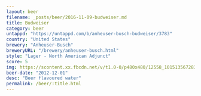 ```yaml
---
layout: beer
filename: _posts/beer/2016-11-09-budweiser.md
title: Budweiser
category: beer
untappd: "https://untappd.com/b/anheuser-busch-budweiser/3783"
country: "United States"
brewery: "Anheuser-Busch"
breweryURL: "/brewery/anheuser-busch.html"
style: "Lager - North American Adjunct"
score: 5
img: https://scontent.xx.fbcdn.net/v/t1.0-0/p480x480/12558_10151356728378745_471931293_n.jpg?_nc_cat=102&_nc_ht=scontent.xx&oh=944eb46bdb164be9b6787f8e1d568b5c&oe=5DC36919
beer-date: "2012-12-01"
desc: "Beer flavoured water"
permalink: /beer/:title.html
---
```

